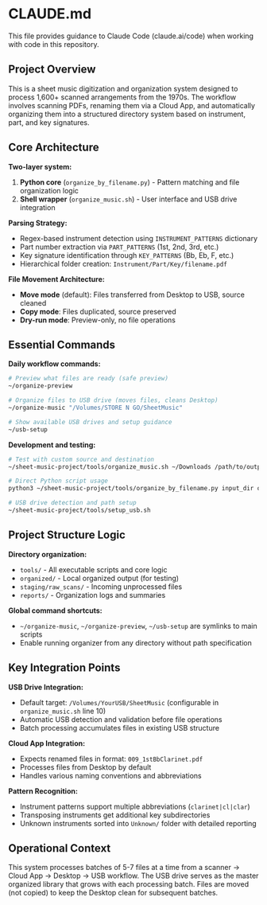 # CLAUDE.md

This file provides guidance to Claude Code (claude.ai/code) when working with code in this repository.

## Project Overview

This is a sheet music digitization and organization system designed to process 1,600+ scanned arrangements from the 1970s. The workflow involves scanning PDFs, renaming them via a Cloud App, and automatically organizing them into a structured directory system based on instrument, part, and key signatures.

## Core Architecture

**Two-layer system:**
1. **Python core** (`organize_by_filename.py`) - Pattern matching and file organization logic
2. **Shell wrapper** (`organize_music.sh`) - User interface and USB drive integration

**Parsing Strategy:**
- Regex-based instrument detection using `INSTRUMENT_PATTERNS` dictionary
- Part number extraction via `PART_PATTERNS` (1st, 2nd, 3rd, etc.)
- Key signature identification through `KEY_PATTERNS` (Bb, Eb, F, etc.)
- Hierarchical folder creation: `Instrument/Part/Key/filename.pdf`

**File Movement Architecture:**
- **Move mode** (default): Files transferred from Desktop to USB, source cleaned
- **Copy mode**: Files duplicated, source preserved
- **Dry-run mode**: Preview-only, no file operations

## Essential Commands

**Daily workflow commands:**
```bash
# Preview what files are ready (safe preview)
~/organize-preview

# Organize files to USB drive (moves files, cleans Desktop)
~/organize-music "/Volumes/STORE N GO/SheetMusic"

# Show available USB drives and setup guidance
~/usb-setup
```

**Development and testing:**
```bash
# Test with custom source and destination
~/sheet-music-project/tools/organize_music.sh ~/Downloads /path/to/output --dry-run

# Direct Python script usage
python3 ~/sheet-music-project/tools/organize_by_filename.py input_dir output_dir --move

# USB drive detection and path setup
~/sheet-music-project/tools/setup_usb.sh
```

## Project Structure Logic

**Directory organization:**
- `tools/` - All executable scripts and core logic
- `organized/` - Local organized output (for testing)
- `staging/raw_scans/` - Incoming unprocessed files
- `reports/` - Organization logs and summaries

**Global command shortcuts:**
- `~/organize-music`, `~/organize-preview`, `~/usb-setup` are symlinks to main scripts
- Enable running organizer from any directory without path specification

## Key Integration Points

**USB Drive Integration:**
- Default target: `/Volumes/YourUSB/SheetMusic` (configurable in `organize_music.sh` line 10)
- Automatic USB detection and validation before file operations
- Batch processing accumulates files in existing USB structure

**Cloud App Integration:**
- Expects renamed files in format: `009_1stBbClarinet.pdf`
- Processes files from Desktop by default
- Handles various naming conventions and abbreviations

**Pattern Recognition:**
- Instrument patterns support multiple abbreviations (`clarinet|cl|clar`)
- Transposing instruments get additional key subdirectories
- Unknown instruments sorted into `Unknown/` folder with detailed reporting

## Operational Context

This system processes batches of 5-7 files at a time from a scanner → Cloud App → Desktop → USB workflow. The USB drive serves as the master organized library that grows with each processing batch. Files are moved (not copied) to keep the Desktop clean for subsequent batches.
